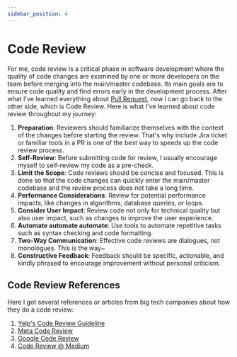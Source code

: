 ```yaml
---
sidebar_position: 4
---
```


# Code Review

For me, code review is a critical phase in software development where the quality of code changes are examined by one or more developers on the team before merging into the main/master codebase. Its main goals are to ensure code quality and find errors early in the development process. After what I've learned everything about [Pull Request](pull-request.md), now I can go back to the other side, which is Code Review. Here is what I've learned about code review throughout my journey:

1. **Preparation**: Reviewers should familiarize themselves with the context of the changes before starting the review. That's why include Jira ticket or familiar tools in a PR is one of the best way to speeds up the code review process.
2.  **Self-Review**: Before submitting code for review, I usually encourage myself to self-review my code as a pre-check.
3. **Limit the Scope**: Code reviews should be concise and focused. This is done so that the code changes can quickly enter the main/master codebase and the review process does not take a long time.
4. **Performance Considerations**: Review for potential performance impacts, like changes in algorithms, database queries, or loops.
5. **Consider User Impact**: Review code not only for technical quality but also user impact, such as changes to improve the user experience.
6. **Automate automate automate**: Use tools to automate repetitive tasks such as syntax checking and code formatting.
7. **Two-Way Communication**: Effective code reviews are dialogues, not monologues. This is the way~
8. **Constructive Feedback**: Feedback should be specific, actionable, and kindly phrased to encourage improvement without personal criticism.


## Code Review References

Here I got several references or articles from big tech companies about how they do a code review:

1. [Yelp's Code Review Guideline](https://engineeringblog.yelp.com/2017/11/code-review-guidelines.html)
2. [Meta Code Review](https://engineering.fb.com/2022/11/16/culture/meta-code-review-time-improving/)
3. [Google Code Review](https://graphite.dev/blog/how-google-does-code-review)
4. [Code Review @ Medium](https://medium.engineering/code-reviews-at-medium-bed2c0dce13a)